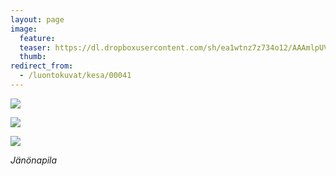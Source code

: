 ```yaml
---
layout: page
image:
  feature:
  teaser: https://dl.dropboxusercontent.com/sh/ea1wtnz7z734o12/AAAmlpUVKwzcAgi-lPxC1b3pa/luontokuvat/kes%C3%A4/2/DSC32918-245px.jpg
  thumb:
redirect_from:
  - /luontokuvat/kesa/00041
---
```


[![](https://dl.dropboxusercontent.com/sh/ea1wtnz7z734o12/AAA4m0hVaxsURwJersjS7Eyba/luontokuvat/kes%C3%A4/2/DSC32925-800px.jpg)](https://dl.dropboxusercontent.com/sh/ea1wtnz7z734o12/AABxH5UaW5gVKd6_uo1C6JWPa/luontokuvat/kes%C3%A4/2/DSC32925.jpg)

[![](https://dl.dropboxusercontent.com/sh/ea1wtnz7z734o12/AAAKjiCvPvucFxrzUNRWfeTOa/luontokuvat/kes%C3%A4/2/DSC32923-800px.jpg)](https://dl.dropboxusercontent.com/sh/ea1wtnz7z734o12/AAAmHNQOfhFTifPDdHK95XiIa/luontokuvat/kes%C3%A4/2/DSC32923.jpg)

[![](https://dl.dropboxusercontent.com/sh/ea1wtnz7z734o12/AAAH0p_kFpm17kmMYQFvuvlia/luontokuvat/kes%C3%A4/2/DSC32918-800px.jpg)](https://dl.dropboxusercontent.com/sh/ea1wtnz7z734o12/AACHtiz5paDlTPiZU-xPP2lfa/luontokuvat/kes%C3%A4/2/DSC32918.jpg)

*Jänönapila*
